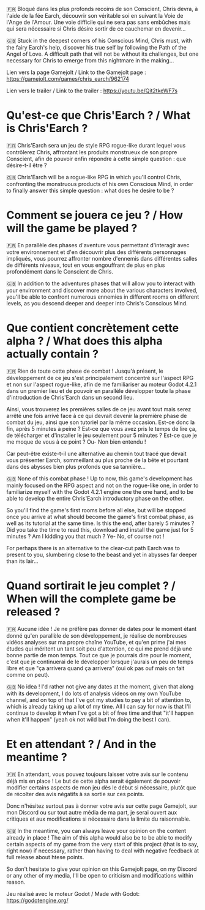 
🇫🇷 Bloqué dans les plus profonds recoins de son Conscient, Chris devra, à l'aide de la fée Earch, découvrir son véritable soi en suivant la Voie de l'Ange de l'Amour. Une voie difficile qui ne sera pas sans embûches mais qui sera nécessaire si Chris désire sortir de ce cauchemar en devenir...

🇬🇧 Stuck in the deepest corners of his Conscious Mind, Chris must, with the fairy Earch's help, discover his true self by following the Path of the Angel of Love. A difficult path that will not be without its challenges, but one necessary for Chris to emerge from this nightmare in the making...

Lien vers la page Gamejolt / Link to the Gamejolt page : https://gamejolt.com/games/chris_earch/962174

Lien vers le trailer / Link to the trailer : https://youtu.be/Qit2tkeWF7s

# Qu'est-ce que Chris'Earch ? / What is Chris'Earch ?

🇫🇷 Chris'Earch sera un jeu de style RPG rogue-like durant lequel vous contrôlerez Chris, affrontant les produits monstrueux de son propre Conscient, afin de pouvoir enfin répondre à cette simple question : que désire-t-il être ?

🇬🇧 Chris'Earch will be a rogue-like RPG in which you'll control Chris, confronting the monstruous products of his own Conscious Mind, in order to finally answer this simple question : what does he desire to be ?

# Comment se jouera ce jeu ? / How will the game be played ?

🇫🇷 En parallèle des phases d'aventure vous permettant d'interagir avec votre environnement et d'en découvrir plus des différents personnages impliqués, vous pourrez affronter nombre d'ennemis dans différentes salles de différents niveaux, tout en vous engouffrant de plus en plus profondément dans le Conscient de Chris.

🇬🇧 In addition to the adventures phases that will allow you to interact with your environment and discover more about the various characters involved, you'll be able to confront numerous ennemies in different rooms on different levels, as you descend deeper and deeper into Chris's Conscious Mind.

# Que contient concrètement cette alpha ? / What does this alpha actually contain ?

🇫🇷 Rien de toute cette phase de combat ! Jusqu'à présent, le développement de ce jeu s'est principalement concentré sur l'aspect RPG et non sur l'aspect rogue-like, afin de me familiariser au moteur Godot 4.2.1 dans un premier lieu et de pouvoir en parallèle développer toute la phase d'introduction de Chris'Earch dans un second lieu.

Ainsi, vous trouverez les premières salles de ce jeu avant tout mais serez arrêté une fois arrivé face à ce qui devrait devenir la première phase de combat du jeu, ainsi que son tutoriel par la même occasion. Est-ce donc la fin, après 5 minutes à peine ? Est-ce que vous avez pris le temps de lire ça, de télécharger et d'installer le jeu seulement pour 5 minutes ? Est-ce que je me moque de vous à ce point ? Ou- Non bien entendu !

Car peut-être existe-t-il une alternative au chemin tout tracé que devait vous présenter Earch, sommeillant au plus proche de la bête et pourtant dans des abysses bien plus profonds que sa tannière...

🇬🇧 None of this combat phase ! Up to now, this game's development has mainly focused on the RPG aspect and not on the rogue-like one, in order to familiarize myself with the Godot 4.2.1 engine one the one hand, and to  be able to develop the entire Chris'Earch introductory phase on the other.

So you'll find the game's first rooms before all else, but will be stopped once you arrive at what should become the game's first combat phase, as well as its tutorial at the same time. Is this the end, after barely 5 minutes ? Did you take the time to read this, download and install the game just for 5 minutes ? Am I kidding you that much ? Ye- No, of course not !

For perhaps there is an alternative to the clear-cut path Earch was to present to you, slumbering close to the beast and yet in abysses far deeper than its lair...

# Quand sortirait le jeu complet ? / When will the complete game be released ?

🇫🇷 Aucune idée ! Je ne préfère pas donner de dates pour le moment étant donné qu'en parallèle de son développement, je réalise de nombreuses vidéos analyses sur ma propre chaîne YouTube, et qu'en prime j'ai mes études qui méritent un tant soit peu d'attention, ce qui me prend déjà une bonne partie de mon temps. Tout ce que je pourrais dire pour le moment, c'est que je continuerai de le développer lorsque j'aurais un peu de temps libre et que "ça arrivera quand ça arrivera" (oui ok pas ouf mais on fait comme on peut).

🇬🇧 No idea ! I'd rather not give any dates at the moment, given that along with its development, I do lots of analysis videos on my own YouTube channel, and on top of that I've got my studies to pay a bit of attention to, which is already taking up a lot of my time. All I can say for now is that I'll continue to develop it when I've got a bit of free time and that "it'll happen when it'll happen" (yeah ok not wild but I'm doing the best I can).

# Et en attendant ? / And in the meantime ?

🇫🇷 En attendant, vous pouvez toujours laisser votre avis sur le contenu déjà mis en place ! Le but de cette alpha serait également de pouvoir modifier certains aspects de mon jeu dès le début si nécessaire, plutôt que de récolter des avis négatifs à sa sortie sur ces points.

Donc n'hésitez surtout pas à donner votre avis sur cette page Gamejolt, sur mon Discord ou sur tout autre média de ma part, je serai ouvert aux critiques et aux modifications si nécessaire dans la limite du raisonnable.

🇬🇧 In the meantime, you can always leave your opinion on the content already in place ! The aim of this alpha would also be to be able to modify certain aspects of my game from the very start of this project (that is to say, right now) if necessary, rather than having to deal with negative feedback at full release about htese points.

So don't hesitate to give your opinion on this Gamejolt page, on my Discord or any other of my media, I'll be open to criticism and modifications within reason.

Jeu réalisé avec le moteur Godot / Made with Godot: https://godotengine.org/
